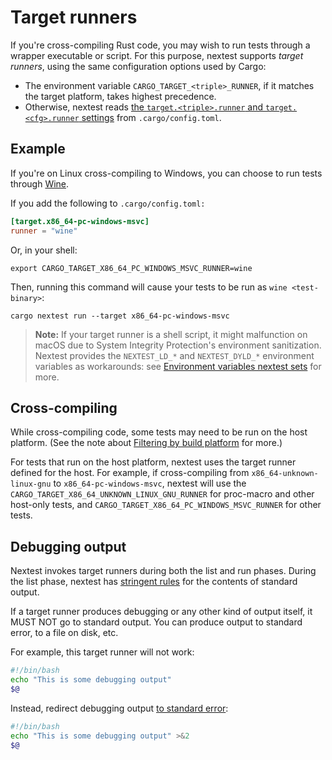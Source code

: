 # Target runners

If you're cross-compiling Rust code, you may wish to run tests through a wrapper executable or script. For this purpose, nextest supports *target runners*, using the same configuration options used by Cargo:

* The environment variable `CARGO_TARGET_<triple>_RUNNER`, if it matches the target platform, takes highest precedence.
* Otherwise, nextest reads [the `target.<triple>.runner` and `target.<cfg>.runner` settings](https://doc.rust-lang.org/cargo/reference/config.html#targettriplerunner) from `.cargo/config.toml`.

## Example

If you're on Linux cross-compiling to Windows, you can choose to run tests through [Wine](https://www.winehq.org/).

If you add the following to `.cargo/config.toml:`

```toml
[target.x86_64-pc-windows-msvc]
runner = "wine"
```

Or, in your shell:

```
export CARGO_TARGET_X86_64_PC_WINDOWS_MSVC_RUNNER=wine
```

Then, running this command will cause your tests to be run as `wine <test-binary>`:

```
cargo nextest run --target x86_64-pc-windows-msvc
```

> **Note:** If your target runner is a shell script, it might malfunction on macOS due to System Integrity Protection's environment sanitization. Nextest provides the `NEXTEST_LD_*` and `NEXTEST_DYLD_*` environment variables as workarounds: see [Environment variables nextest sets](env-vars.md#environment-variables-nextest-sets) for more.

## Cross-compiling

While cross-compiling code, some tests may need to be run on the host platform. (See the note about [Filtering by build platform](running.md#filtering-by-build-platform) for more.)

For tests that run on the host platform, nextest uses the target runner defined for the host. For example, if cross-compiling from `x86_64-unknown-linux-gnu` to `x86_64-pc-windows-msvc`, nextest will use the `CARGO_TARGET_X86_64_UNKNOWN_LINUX_GNU_RUNNER` for proc-macro and other host-only tests, and `CARGO_TARGET_X86_64_PC_WINDOWS_MSVC_RUNNER` for other tests.

## Debugging output

Nextest invokes target runners during both the list and run phases. During the list phase, nextest has [stringent rules] for the contents of standard output.

If a target runner produces debugging or any other kind of output itself, it MUST NOT go to standard output. You can produce output to standard error, to a file on disk, etc.

For example, this target runner will not work:

```bash
#!/bin/bash
echo "This is some debugging output"
$@
```

Instead, redirect debugging output [to standard error](https://stackoverflow.com/questions/2990414/echo-that-outputs-to-stderr):

```bash
#!/bin/bash
echo "This is some debugging output" >&2
$@
```

[stringent rules]: https://nexte.st/book/custom-test-harnesses.html#manually-implementing-a-test-harness
